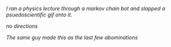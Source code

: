 _I ran a physics lecture through a markov chain bot and slapped a psuedoscientific gif onto it._

_no directions_

_The same guy made this as the last few abominations_
